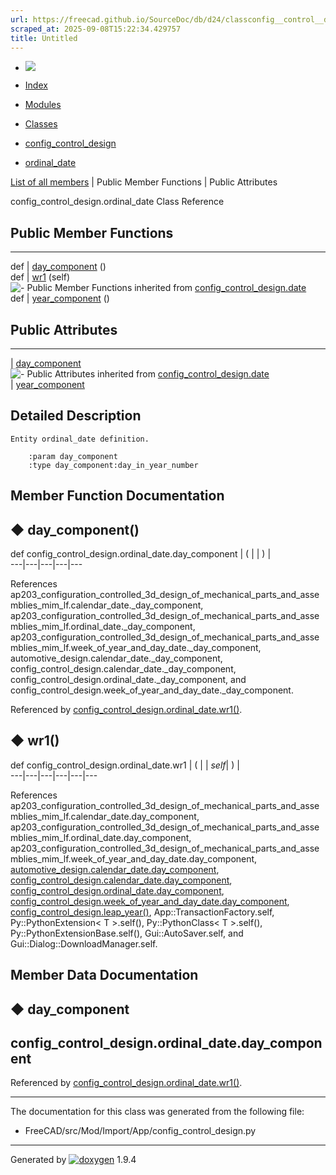 ```yaml
---
url: https://freecad.github.io/SourceDoc/db/d24/classconfig__control__design_1_1ordinal__date.html
scraped_at: 2025-09-08T15:22:34.429757
title: Untitled
---
```


  * [ ![](https://www.freecad.org/svg/logo-freecad.svg) ](https://freecadweb.org "FreeCAD")
  * [Index](../../index.html "Index")
  * [Modules](../../modules.html "Modules list")
  * [Classes](../../annotated.html "Annotated list")

  * [config_control_design](../../d4/d07/namespaceconfig__control__design.html)
  * [ordinal_date](../../db/d24/classconfig__control__design_1_1ordinal__date.html)

[List of all members](../../d4/da3/classconfig__control__design_1_1ordinal__date-members.html) | Public Member Functions | Public Attributes

config_control_design.ordinal_date Class Reference

##  Public Member Functions  
  
---  
def | [day_component](../../db/d24/classconfig__control__design_1_1ordinal__date.html#a852be22775cf5e26a28c148db7297cc9) ()  
def | [wr1](../../db/d24/classconfig__control__design_1_1ordinal__date.html#ac0645da88faca12523b179b56af32d8d) (self)  
![-](../../closed.png) Public Member Functions inherited from
[config_control_design.date](../../d2/d82/classconfig__control__design_1_1date.html)  
def | [year_component](../../d2/d82/classconfig__control__design_1_1date.html#a26ba43826b1aa1307606ee6854f80eb9) ()  
  
##  Public Attributes  
  
---  
|
[day_component](../../db/d24/classconfig__control__design_1_1ordinal__date.html#a2e5755c1694dfc0a8313e65b3a9e0725)  
![-](../../closed.png) Public Attributes inherited from
[config_control_design.date](../../d2/d82/classconfig__control__design_1_1date.html)  
|
[year_component](../../d2/d82/classconfig__control__design_1_1date.html#a43e1e405197649df13352d29ba41a5dc)  
  
## Detailed Description

    
    
    Entity ordinal_date definition.
    
        :param day_component
        :type day_component:day_in_year_number

## Member Function Documentation

## ◆ day_component()

def config_control_design.ordinal_date.day_component  | ( | | ) |   
---|---|---|---|---  
  
References
ap203_configuration_controlled_3d_design_of_mechanical_parts_and_assemblies_mim_lf.calendar_date._day_component,
ap203_configuration_controlled_3d_design_of_mechanical_parts_and_assemblies_mim_lf.ordinal_date._day_component,
ap203_configuration_controlled_3d_design_of_mechanical_parts_and_assemblies_mim_lf.week_of_year_and_day_date._day_component,
automotive_design.calendar_date._day_component,
config_control_design.calendar_date._day_component,
config_control_design.ordinal_date._day_component, and
config_control_design.week_of_year_and_day_date._day_component.

Referenced by
[config_control_design.ordinal_date.wr1()](../../db/d24/classconfig__control__design_1_1ordinal__date.html#ac0645da88faca12523b179b56af32d8d).

## ◆ wr1()

def config_control_design.ordinal_date.wr1  | ( |  | _self_| ) |   
---|---|---|---|---|---  
  
References
ap203_configuration_controlled_3d_design_of_mechanical_parts_and_assemblies_mim_lf.calendar_date.day_component,
ap203_configuration_controlled_3d_design_of_mechanical_parts_and_assemblies_mim_lf.ordinal_date.day_component,
ap203_configuration_controlled_3d_design_of_mechanical_parts_and_assemblies_mim_lf.week_of_year_and_day_date.day_component,
[automotive_design.calendar_date.day_component](../../df/d9b/classautomotive__design_1_1calendar__date.html#af3ba59503fd19733d82570162fe05fea),
[config_control_design.calendar_date.day_component](../../db/dec/classconfig__control__design_1_1calendar__date.html#a8055818e416afa2df177fd9fbc7ae291),
[config_control_design.ordinal_date.day_component](../../db/d24/classconfig__control__design_1_1ordinal__date.html#a2e5755c1694dfc0a8313e65b3a9e0725),
[config_control_design.week_of_year_and_day_date.day_component](../../d7/d0b/classconfig__control__design_1_1week__of__year__and__day__date.html#a291690bead7b748597bc7da6ec3a831f),
[config_control_design.leap_year()](../../d4/d07/namespaceconfig__control__design.html#adc91f4d1ca4650fda9c6cab630e2220b),
App::TransactionFactory.self, Py::PythonExtension< T >.self(),
Py::PythonClass< T >.self(), Py::PythonExtensionBase.self(),
Gui::AutoSaver.self, and Gui::Dialog::DownloadManager.self.

## Member Data Documentation

## ◆ day_component

config_control_design.ordinal_date.day_component  
---  
  
Referenced by
[config_control_design.ordinal_date.wr1()](../../db/d24/classconfig__control__design_1_1ordinal__date.html#ac0645da88faca12523b179b56af32d8d).

* * *

The documentation for this class was generated from the following file:

  * FreeCAD/src/Mod/Import/App/config_control_design.py

* * *

Generated by
[![doxygen](../../doxygen.svg)](https://www.doxygen.org/index.html) 1.9.4

